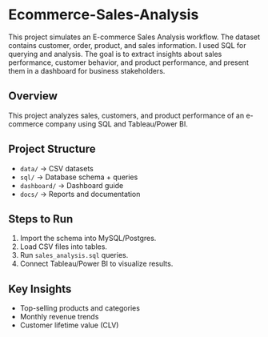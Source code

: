 # Ecommerce-Sales-Analysis
 This project simulates an E-commerce Sales Analysis workflow. The dataset contains customer, order, product, and sales information. I used SQL for querying and analysis. The goal is to extract insights about sales performance, customer behavior, and product performance, and present them in a dashboard for business stakeholders.
 
## Overview
This project analyzes sales, customers, and product performance of an e-commerce company using SQL and Tableau/Power BI.

## Project Structure
- `data/` → CSV datasets
- `sql/` → Database schema + queries
- `dashboard/` → Dashboard guide
- `docs/` → Reports and documentation

## Steps to Run
1. Import the schema into MySQL/Postgres.
2. Load CSV files into tables.
3. Run `sales_analysis.sql` queries.
4. Connect Tableau/Power BI to visualize results.

## Key Insights
- Top-selling products and categories
- Monthly revenue trends
- Customer lifetime value (CLV)
